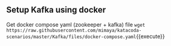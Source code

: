 
## Setup Kafka using docker

Get  docker compose yaml (zookeeper + kafka) file
`wget https://raw.githubusercontent.com/mimaya/katacoda-scenarios/master/Kafka/files/docker-compose.yaml`{{execute}}